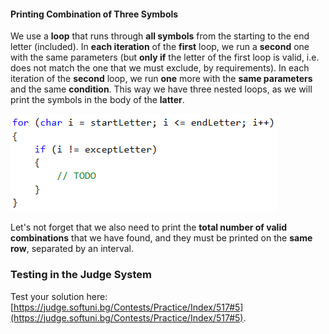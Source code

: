#### Printing Combination of Three Symbols

We use a **loop** that runs through **all symbols** from the starting to the end letter (included). In **each iteration** of the **first** loop, we run a **second** one with the same parameters (but **only if** the letter of the first loop is valid, i.e. does not match the one that we must exclude, by requirements). In each iteration of the **second** loop, we run **one** more with the **same parameters** and the same **condition**. This way we have three nested loops, as we will print the symbols in the body of the **latter**.

![](/assets/chapter-8-2-images/06.Letters-03.png)

Let's not forget that we also need to print the **total number of valid combinations** that we have found, and they must be printed on the **same row**, separated by an interval.

### Testing in the Judge System

Test your solution here: [https://judge.softuni.bg/Contests/Practice/Index/517#5](https://judge.softuni.bg/Contests/Practice/Index/517#5).
